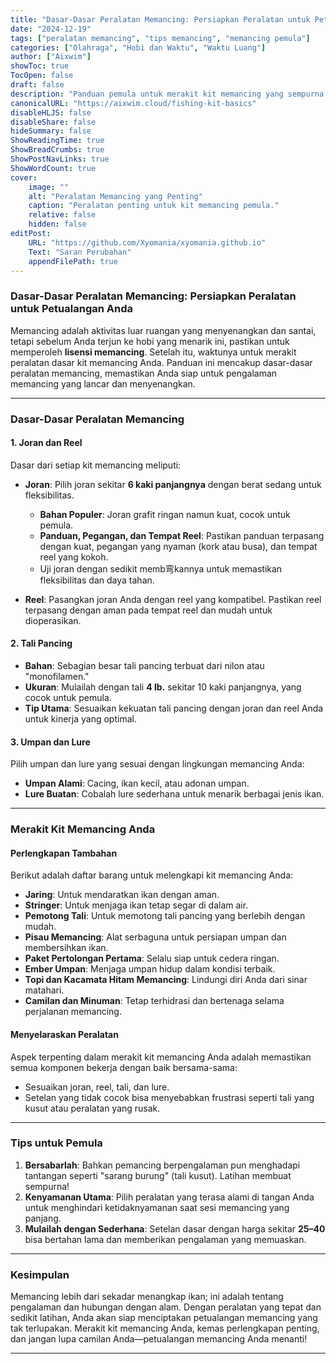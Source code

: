 ```yaml
---
title: "Dasar-Dasar Peralatan Memancing: Persiapkan Peralatan untuk Petualangan Anda"
date: "2024-12-19"
tags: ["peralatan memancing", "tips memancing", "memancing pemula"]
categories: ["Olahraga", "Hobi dan Waktu", "Waktu Luang"]
author: ["Aixwim"]
showToc: true
TocOpen: false
draft: false
description: "Panduan pemula untuk merakit kit memancing yang sempurna. Pelajari tentang peralatan penting dan tips untuk memulai perjalanan memancing Anda."
canonicalURL: "https://aixwim.cloud/fishing-kit-basics"
disableHLJS: false
disableShare: false
hideSummary: false
ShowReadingTime: true
ShowBreadCrumbs: true
ShowPostNavLinks: true
ShowWordCount: true
cover:
    image: ""
    alt: "Peralatan Memancing yang Penting"
    caption: "Peralatan penting untuk kit memancing pemula."
    relative: false
    hidden: false
editPost:
    URL: "https://github.com/Xyomania/xyomania.github.io"
    Text: "Saran Perubahan"
    appendFilePath: true
---
```


### Dasar-Dasar Peralatan Memancing: Persiapkan Peralatan untuk Petualangan Anda

Memancing adalah aktivitas luar ruangan yang menyenangkan dan santai, tetapi sebelum Anda terjun ke hobi yang menarik ini, pastikan untuk memperoleh **lisensi memancing**. Setelah itu, waktunya untuk merakit peralatan dasar kit memancing Anda. Panduan ini mencakup dasar-dasar peralatan memancing, memastikan Anda siap untuk pengalaman memancing yang lancar dan menyenangkan.

---

### Dasar-Dasar Peralatan Memancing

#### **1. Joran dan Reel**
Dasar dari setiap kit memancing meliputi:
- **Joran**: Pilih joran sekitar **6 kaki panjangnya** dengan berat sedang untuk fleksibilitas.  
  - **Bahan Populer**: Joran grafit ringan namun kuat, cocok untuk pemula.
  - **Panduan, Pegangan, dan Tempat Reel**: Pastikan panduan terpasang dengan kuat, pegangan yang nyaman (kork atau busa), dan tempat reel yang kokoh.
  - Uji joran dengan sedikit memb弯kannya untuk memastikan fleksibilitas dan daya tahan.

- **Reel**: Pasangkan joran Anda dengan reel yang kompatibel. Pastikan reel terpasang dengan aman pada tempat reel dan mudah untuk dioperasikan.

#### **2. Tali Pancing**
- **Bahan**: Sebagian besar tali pancing terbuat dari nilon atau "monofilamen."
- **Ukuran**: Mulailah dengan tali **4 lb.** sekitar 10 kaki panjangnya, yang cocok untuk pemula.
- **Tip Utama**: Sesuaikan kekuatan tali pancing dengan joran dan reel Anda untuk kinerja yang optimal.

#### **3. Umpan dan Lure**
Pilih umpan dan lure yang sesuai dengan lingkungan memancing Anda:
- **Umpan Alami**: Cacing, ikan kecil, atau adonan umpan.
- **Lure Buatan**: Cobalah lure sederhana untuk menarik berbagai jenis ikan.

---

### Merakit Kit Memancing Anda

#### **Perlengkapan Tambahan**
Berikut adalah daftar barang untuk melengkapi kit memancing Anda:
- **Jaring**: Untuk mendaratkan ikan dengan aman.
- **Stringer**: Untuk menjaga ikan tetap segar di dalam air.
- **Pemotong Tali**: Untuk memotong tali pancing yang berlebih dengan mudah.
- **Pisau Memancing**: Alat serbaguna untuk persiapan umpan dan membersihkan ikan.
- **Paket Pertolongan Pertama**: Selalu siap untuk cedera ringan.
- **Ember Umpan**: Menjaga umpan hidup dalam kondisi terbaik.
- **Topi dan Kacamata Hitam Memancing**: Lindungi diri Anda dari sinar matahari.
- **Camilan dan Minuman**: Tetap terhidrasi dan bertenaga selama perjalanan memancing.

#### **Menyelaraskan Peralatan**
Aspek terpenting dalam merakit kit memancing Anda adalah memastikan semua komponen bekerja dengan baik bersama-sama:
- Sesuaikan joran, reel, tali, dan lure.
- Setelan yang tidak cocok bisa menyebabkan frustrasi seperti tali yang kusut atau peralatan yang rusak.

---

### Tips untuk Pemula

1. **Bersabarlah**: Bahkan pemancing berpengalaman pun menghadapi tantangan seperti "sarang burung" (tali kusut). Latihan membuat sempurna!
2. **Kenyamanan Utama**: Pilih peralatan yang terasa alami di tangan Anda untuk menghindari ketidaknyamanan saat sesi memancing yang panjang.
3. **Mulailah dengan Sederhana**: Setelan dasar dengan harga sekitar **$25–$40** bisa bertahan lama dan memberikan pengalaman yang memuaskan.

---

### Kesimpulan

Memancing lebih dari sekadar menangkap ikan; ini adalah tentang pengalaman dan hubungan dengan alam. Dengan peralatan yang tepat dan sedikit latihan, Anda akan siap menciptakan petualangan memancing yang tak terlupakan. Merakit kit memancing Anda, kemas perlengkapan penting, dan jangan lupa camilan Anda—petualangan memancing Anda menanti!

---
